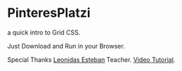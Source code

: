 # PinteresPlatzi

a quick intro to Grid CSS.

Just Download and Run in your Browser.

Special Thanks [Leonidas Esteban](https://github.com/LeonidasEsteban) Teacher.
[Video Tutorial](https://www.youtube.com/watch?v=J9VhXXCIYRs).
